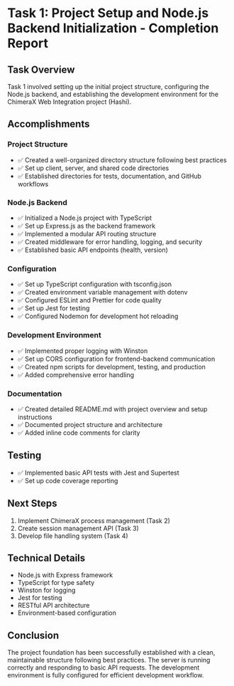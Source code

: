 # Task 1: Project Setup and Node.js Backend Initialization - Completion Report

## Task Overview
Task 1 involved setting up the initial project structure, configuring the Node.js backend, and establishing the development environment for the ChimeraX Web Integration project (Hashi).

## Accomplishments

### Project Structure
- ✅ Created a well-organized directory structure following best practices
- ✅ Set up client, server, and shared code directories
- ✅ Established directories for tests, documentation, and GitHub workflows

### Node.js Backend
- ✅ Initialized a Node.js project with TypeScript
- ✅ Set up Express.js as the backend framework
- ✅ Implemented a modular API routing structure
- ✅ Created middleware for error handling, logging, and security
- ✅ Established basic API endpoints (health, version)

### Configuration
- ✅ Set up TypeScript configuration with tsconfig.json
- ✅ Created environment variable management with dotenv
- ✅ Configured ESLint and Prettier for code quality
- ✅ Set up Jest for testing
- ✅ Configured Nodemon for development hot reloading

### Development Environment
- ✅ Implemented proper logging with Winston
- ✅ Set up CORS configuration for frontend-backend communication
- ✅ Created npm scripts for development, testing, and production
- ✅ Added comprehensive error handling

### Documentation
- ✅ Created detailed README.md with project overview and setup instructions
- ✅ Documented project structure and architecture
- ✅ Added inline code comments for clarity

## Testing
- ✅ Implemented basic API tests with Jest and Supertest
- ✅ Set up code coverage reporting

## Next Steps
1. Implement ChimeraX process management (Task 2)
2. Create session management API (Task 3)
3. Develop file handling system (Task 4)

## Technical Details
- Node.js with Express framework
- TypeScript for type safety
- Winston for logging
- Jest for testing
- RESTful API architecture
- Environment-based configuration

## Conclusion
The project foundation has been successfully established with a clean, maintainable structure following best practices. The server is running correctly and responding to basic API requests. The development environment is fully configured for efficient development workflow.